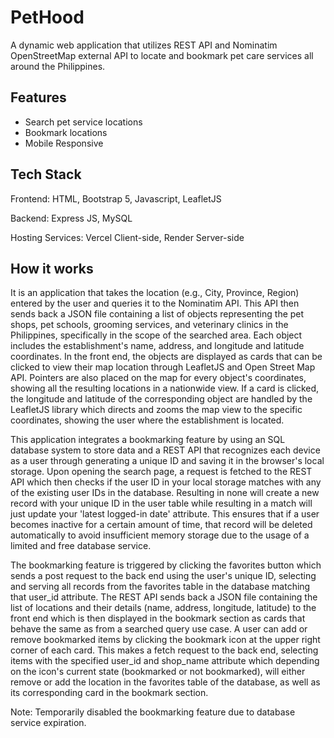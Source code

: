# PetHood
A dynamic web application that utilizes REST API and Nominatim OpenStreetMap external API to locate and bookmark pet care services all around the Philippines.

**Features**
----
- Search pet service locations
- Bookmark locations
- Mobile Responsive

**Tech Stack**
----
Frontend: HTML, Bootstrap 5, Javascript, LeafletJS

Backend: Express JS, MySQL

Hosting Services: Vercel Client-side, Render Server-side

**How it works**
----
It is an application that takes the location (e.g., City, Province, Region) entered by the user and queries it to the Nominatim API. This API then sends back a JSON file containing a list of objects representing the pet shops, pet schools, grooming services, and veterinary clinics in the Philippines, specifically in the scope of the searched area. Each object includes the establishment's name, address, and longitude and latitude coordinates. In the front end, the objects are displayed as cards that can be clicked to view their map location through LeafletJS and Open Street Map API. Pointers are also placed on the map for every object's coordinates, showing all the resulting locations in a nationwide view. If a card is clicked, the longitude and latitude of the corresponding object are handled by the LeafletJS library which directs and zooms the map view to the specific coordinates, showing the user where the establishment is located.

This application integrates a bookmarking feature by using an SQL database system to store data and a REST API that recognizes each device as a user through generating a unique ID and saving it in the browser's local storage. Upon opening the search page, a request is fetched to the REST API which then checks if the user ID in your local storage matches with any of the existing user IDs in the database. Resulting in none will create a new record with your unique ID in the user table while resulting in a match will just update your 'latest logged-in date' attribute. This ensures that if a user becomes inactive for a certain amount of time, that record will be deleted automatically to avoid insufficient memory storage due to the usage of a limited and free database service.

The bookmarking feature is triggered by clicking the favorites button which sends a post request to the back end using the user's unique ID, selecting and serving all records from the favorites table in the database matching that user_id attribute. The REST API sends back a JSON file containing the list of locations and their details (name, address, longitude, latitude) to the front end which is then displayed in the bookmark section as cards that behave the same as from a searched query use case. A user can add or remove bookmarked items by clicking the bookmark icon at the upper right corner of each card. This makes a fetch request to the back end, selecting items with the specified user_id and shop_name attribute which depending on the icon's current state (bookmarked or not bookmarked), will either remove or add the location in the favorites table of the database, as well as its corresponding card in the bookmark section.

Note: Temporarily disabled the bookmarking feature due to database service expiration.
